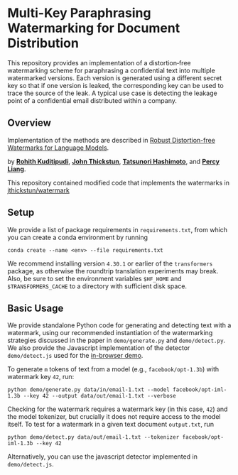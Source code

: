 # Multi-Key Paraphrasing Watermarking for Document Distribution

This repository provides an implementation of a distortion‑free watermarking scheme for paraphrasing a confidential text into multiple watermarked versions. Each version is generated using a different secret key so that if one version is leaked, the corresponding key can be used to trace the source of the leak. A typical use case is detecting the leakage point of a confidential email distributed within a company.

## Overview

Implementation of the methods are described in [Robust Distortion-free Watermarks for Language Models](https://arxiv.org/abs/2307.15593).

by [**Rohith Kuditipudi**](https://web.stanford.edu/~rohithk/), [**John Thickstun**](https://johnthickstun.com/), [**Tatsunori Hashimoto**](https://thashim.github.io/), and [**Percy Liang**](https://cs.stanford.edu/~pliang/).

This repository contained modified code that implements the watermarks in [jthickstun/watermark](https://github.com/jthickstun/watermark)

## Setup

We provide a list of package requirements in `requirements.txt`, from which you can create a conda environment by running

```
conda create --name <env> --file requirements.txt
```

We recommend installing version `4.30.1` or earlier of the `transformers` package, as otherwise the roundtrip translation experiments may break.
Also, be sure to set the environment variables `$HF_HOME` and `$TRANSFORMERS_CACHE` to a directory with sufficient disk space.

## Basic Usage

We provide standalone Python code for generating and detecting text with a watermark, using our recommended instantiation of the watermarking strategies discussed in the paper in `demo/generate.py` and `demo/detect.py`. We also provide the Javascript implementation of the detector `demo/detect.js` used for the [in-browser demo](https://crfm.stanford.edu/2023/07/30/watermarking.html).

To generate `m` tokens of text from a model (e.g., `facebook/opt-1.3b`) with watermark key `42`, run:

```
python demo/generate.py data/in/email-1.txt --model facebook/opt-iml-1.3b --key 42 --output data/out/email-1.txt --verbose
```

Checking for the watermark requires a watermark key (in this case, `42`) and the model tokenizer, but crucially it does not require access to the model itself. To test for a watermark in a given text document `output.txt`, run

```
python demo/detect.py data/out/email-1.txt --tokenizer facebook/opt-iml-1.3b --key 42
```

Alternatively, you can use the javascript detector implemented in `demo/detect.js`.
